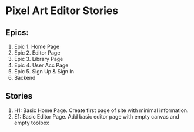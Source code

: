 # Pixel Art Editor Stories

## Epics:
1. Epic 1. Home Page
2. Epic 2. Editor Page
3. Epic 3. Library Page
4. Epic 4. User Acc Page
5. Epic 5. Sign Up & Sign In
6. Backend 
 
 
## Stories
1. H1: Basic Home Page. Create first page of site with minimal information.
2. E1: Basic Editor Page. Add basic editor page with empty canvas and empty toolbox

